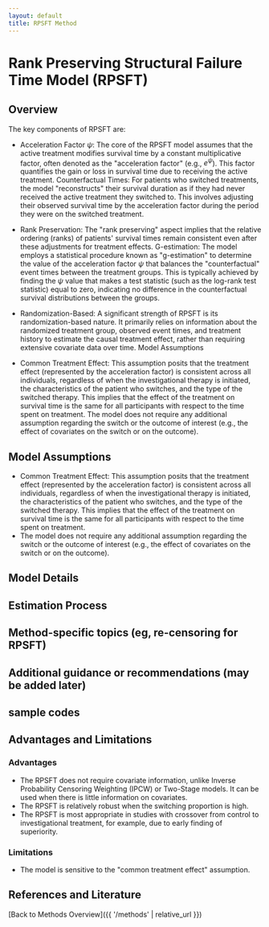 ```yaml
---
layout: default
title: RPSFT Method
---
```


# Rank Preserving Structural Failure Time Model (RPSFT)

## Overview 

The key components of RPSFT are:

- Acceleration Factor $\psi$: The core of the RPSFT model assumes that the active treatment modifies survival time by a constant multiplicative factor, often denoted as the "acceleration factor" (e.g., $e^{\psi}$). This factor quantifies the gain or loss in survival time due to receiving the active treatment.
Counterfactual Times: For patients who switched treatments, the model "reconstructs" their survival duration as if they had never received the active treatment they switched to. This involves adjusting their observed survival time by the acceleration factor during the period they were on the switched treatment.

- Rank Preservation: The "rank preserving" aspect implies that the relative ordering (ranks) of patients' survival times remain consistent even after these adjustments for treatment effects.
G-estimation: The model employs a statistical procedure known as "g-estimation" to determine the value of the acceleration factor $\psi$ that balances the "counterfactual" event times between the treatment groups. This is typically achieved by finding the $\psi$ value that makes a test statistic (such as the log-rank test statistic) equal to zero, indicating no difference in the counterfactual survival distributions between the groups.

- Randomization-Based: A significant strength of RPSFT is its randomization-based nature. It primarily relies on information about the randomized treatment group, observed event times, and treatment history to estimate the causal treatment effect, rather than requiring extensive covariate data over time.
Model Assumptions

- Common Treatment Effect: This assumption posits that the treatment effect (represented by the acceleration factor) is consistent across all individuals, regardless of when the investigational therapy is initiated, the characteristics of the patient who switches, and the type of the switched therapy. This implies that the effect of the treatment on survival time is the same for all participants with respect to the time spent on treatment.
The model does not require any additional assumption regarding the switch or the outcome of interest (e.g., the effect of covariates on the switch or on the outcome).

## Model Assumptions
- Common Treatment Effect: This assumption posits that the treatment effect (represented by the acceleration factor) is consistent across all individuals, regardless of when the investigational therapy is initiated, the characteristics of the patient who switches, and the type of the switched therapy. This implies that the effect of the treatment on survival time is the same for all participants with respect to the time spent on treatment.
- The model does not require any additional assumption regarding the switch or the outcome of interest (e.g., the effect of covariates on the switch or on the outcome).

## Model Details
## Estimation Process
## Method-specific topics (eg, re-censoring for RPSFT)
## Additional guidance or recommendations (may be added later)
## sample codes

## Advantages and Limitations 
### Advantages
- The RPSFT does not require covariate information, unlike Inverse Probability Censoring Weighting (IPCW) or Two-Stage models. It can be used when there is little information on covariates.
- The RPSFT is relatively robust when the switching proportion is high.
- The RPSFT is most appropriate in studies with crossover from control to investigational treatment, for example, due to early finding of superiority.
### Limitations
- The model is sensitive to the "common treatment effect" assumption. 

## References and Literature

[Back to Methods Overview]({{ '/methods' | relative_url }})
